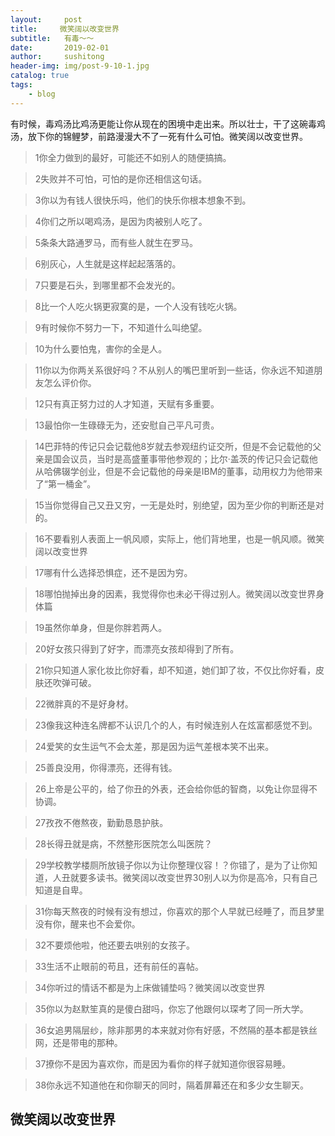 ```yaml
---
layout:     post
title:     微笑阔以改变世界
subtitle:   有毒～～
date:       2019-02-01
author:     sushitong
header-img: img/post-9-10-1.jpg
catalog: true
tags:
    - blog
---
```


有时候，毒鸡汤比鸡汤更能让你从现在的困境中走出来。所以壮士，干了这碗毒鸡汤，放下你的锦鲤梦，前路漫漫大不了一死有什么可怕。微笑阔以改变世界。



>1你全力做到的最好，可能还不如别人的随便搞搞。

>2失败并不可怕，可怕的是你还相信这句话。

>3你以为有钱人很快乐吗，他们的快乐你根本想象不到。

>4你们之所以喝鸡汤，是因为肉被别人吃了。

>5条条大路通罗马，而有些人就生在罗马。

>6别灰心，人生就是这样起起落落的。

>7只要是石头，到哪里都不会发光的。

>8比一个人吃火锅更寂寞的是，一个人没有钱吃火锅。

>9有时候你不努力一下，不知道什么叫绝望。

>10为什么要怕鬼，害你的全是人。

>11你以为你两关系很好吗？不从别人的嘴巴里听到一些话，你永远不知道朋友怎么评价你。

>12只有真正努力过的人才知道，天赋有多重要。

>13最怕你一生碌碌无为，还安慰自己平凡可贵。

>14巴菲特的传记只会记载他8岁就去参观纽约证交所，但是不会记载他的父亲是国会议员，当时是高盛董事带他参观的；比尔·盖茨的传记只会记载他从哈佛辍学创业，但是不会记载他的母亲是IBM的董事，动用权力为他带来了“第一桶金”。

>15当你觉得自己又丑又穷，一无是处时，别绝望，因为至少你的判断还是对的。

>16不要看别人表面上一帆风顺，实际上，他们背地里，也是一帆风顺。微笑阔以改变世界

>17哪有什么选择恐惧症，还不是因为穷。

>18哪怕抛掉出身的因素，我觉得你也未必干得过别人。微笑阔以改变世界身体篇

>19虽然你单身，但是你胖若两人。

>20好女孩只得到了好字，而漂亮女孩却得到了所有。

>21你只知道人家化妆比你好看，却不知道，她们卸了妆，不仅比你好看，皮肤还吹弹可破。

>22微胖真的不是好身材。

>23像我这种连名牌都不认识几个的人，有时候连别人在炫富都感觉不到。

>24爱笑的女生运气不会太差，那是因为运气差根本笑不出来。

>25善良没用，你得漂亮，还得有钱。

>26上帝是公平的，给了你丑的外表，还会给你低的智商，以免让你显得不协调。

>27孜孜不倦熬夜，勤勤恳恳护肤。

>28长得丑就是病，不然整形医院怎么叫医院？

>29学校教学楼厕所放镜子你以为让你整理仪容！？你错了，是为了让你知道，人丑就要多读书。微笑阔以改变世界30别人以为你是高冷，只有自己知道是自卑。

>31你每天熬夜的时候有没有想过，你喜欢的那个人早就已经睡了，而且梦里没有你，醒来也不会爱你。

>32不要烦他啦，他还要去哄别的女孩子。

>33生活不止眼前的苟且，还有前任的喜帖。

>34你听过的情话不都是为上床做铺垫吗？微笑阔以改变世界

>35你以为赵默笙真的是傻白甜吗，你忘了他跟何以琛考了同一所大学。

>36女追男隔层纱，除非那男的本来就对你有好感，不然隔的基本都是铁丝网，还是带电的那种。

>37撩你不是因为喜欢你，而是因为看你的样子就知道你很容易睡。

>38你永远不知道他在和你聊天的同时，隔着屏幕还在和多少女生聊天。


## 微笑阔以改变世界




